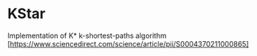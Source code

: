 # KStar
Implementation of K* k-shortest-paths algorithm [https://www.sciencedirect.com/science/article/pii/S0004370211000865]

